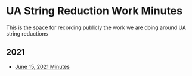 # UA String Reduction Work Minutes

This is the space for recording publicly the work we are doing around UA string reductions

## 2021
* [June 15, 2021 Minutes](./2021-06-15-minutes.md)
